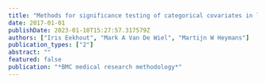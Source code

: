 ```yaml
---
title: "Methods for significance testing of categorical covariates in logistic regression models after multiple imputation: power and applicability analysis"
date: 2017-01-01
publishDate: 2023-01-10T15:27:57.317579Z
authors: ["Iris Eekhout", "Mark A Van De Wiel", "Martijn W Heymans"]
publication_types: ["2"]
abstract: ""
featured: false
publication: "*BMC medical research methodology*"
---
```


